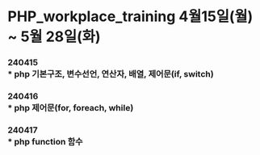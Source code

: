 # PHP_workplace_training 4월15일(월) ~ 5월 28일(화)

### 240415<br> * php 기본구조, 변수선언, 연산자, 배열, 제어문(if, switch)<br>
### 240416<br> * php 제어문(for, foreach, while)<br>
### 240417<br> * php function 함수<br>
